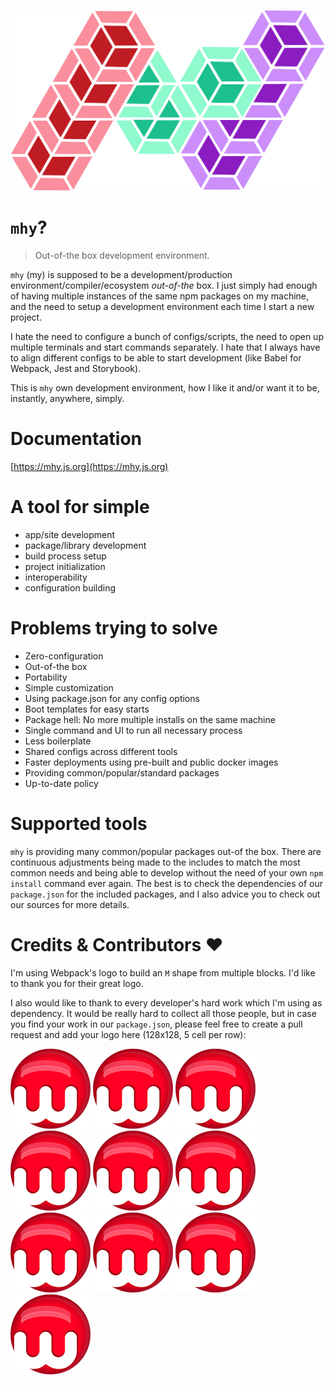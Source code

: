 ![](docs/.gitbook/assets/logo.png)

# `mhy`?

> Out-of-the box development environment.

`mhy` \(my\) is supposed to be a development/production environment/compiler/ecosystem _out-of-the_ box. I just simply had enough of having multiple instances of the same npm packages on my machine, and the need to setup a development environment each time I start a new project.

I hate the need to configure a bunch of configs/scripts, the need to open up multiple terminals and start commands separately. I hate that I always have to align different configs to be able to start development \(like Babel for Webpack, Jest and Storybook\).

This is `mhy` own development environment, how I like it and/or want it to be, instantly, anywhere, simply.

# Documentation
[https://mhy.js.org](https://mhy.js.org)

# A tool for simple

* app/site development
* package/library development
* build process setup
* project initialization
* interoperability
* configuration building

# Problems trying to solve

* Zero-configuration
* Out-of-the box
* Portability
* Simple customization
* Using package.json for any config options
* Boot templates for easy starts
* Package hell: No more multiple installs on the same machine
* Single command and UI to run all necessary process
* Less boilerplate
* Shared configs across different tools
* Faster deployments using pre-built and public docker images
* Providing common/popular/standard packages
* Up-to-date policy

# Supported tools

`mhy` is providing many common/popular packages out-of the box. There are continuous adjustments being made to the includes to match the most common needs and being able to develop without the need of your own `npm install` command ever again. The best is to check the dependencies of our `package.json` for the included packages, and I also advice you to check out our sources for more details.

# Credits & Contributors ❤

I'm using Webpack's logo to build an `M` shape from multiple blocks. I'd like to thank you for their great logo.

I also would like to thank to every developer's hard work which I'm using as dependency. It would be really hard to collect all those people, but in case you find your work in our `package.json`, please feel free to create a pull request and add your logo here (128x128, 5 cell per row):

[![wintercounter](docs/.gitbook/assets/contributors/wintercounter.png)](https://github.com/wintercounter)
[![wintercounter](docs/.gitbook/assets/contributors/wintercounter.png)](https://github.com/wintercounter)
[![wintercounter](docs/.gitbook/assets/contributors/wintercounter.png)](https://github.com/wintercounter)
[![wintercounter](docs/.gitbook/assets/contributors/wintercounter.png)](https://github.com/wintercounter)
[![wintercounter](docs/.gitbook/assets/contributors/wintercounter.png)](https://github.com/wintercounter)
[![wintercounter](docs/.gitbook/assets/contributors/wintercounter.png)](https://github.com/wintercounter)
[![wintercounter](docs/.gitbook/assets/contributors/wintercounter.png)](https://github.com/wintercounter)
[![wintercounter](docs/.gitbook/assets/contributors/wintercounter.png)](https://github.com/wintercounter)
[![wintercounter](docs/.gitbook/assets/contributors/wintercounter.png)](https://github.com/wintercounter)
[![wintercounter](docs/.gitbook/assets/contributors/wintercounter.png)](https://github.com/wintercounter)
